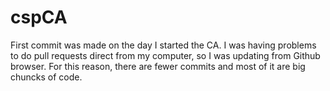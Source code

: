 # cspCA
First commit was made on the day I started the CA.
I was having problems to do pull requests direct from my computer, so I was updating from Github browser. For this reason, there are fewer commits and most of it are big chuncks of code.
